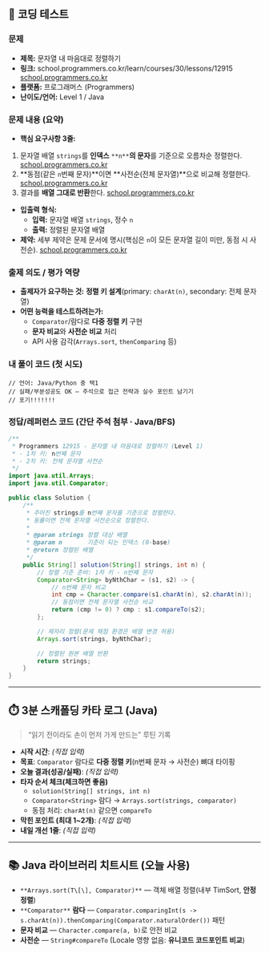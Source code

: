
## 🧪 코딩 테스트

### 문제

* **제목:** 문자열 내 마음대로 정렬하기
* **링크:** school.programmers.co.kr/learn/courses/30/lessons/12915 [school.programmers.co.kr](https://school.programmers.co.kr/learn/courses/30/lessons/12915?utm_source=chatgpt.com)
* **플랫폼:** 프로그래머스 (Programmers)
* **난이도/언어:** Level 1 / Java

### 문제 내용 (요약)

* **핵심 요구사항 3줄:**


1. 문자열 배열 `strings`를 **인덱스** `**n**`**의 문자**를 기준으로 오름차순 정렬한다. [school.programmers.co.kr](https://school.programmers.co.kr/learn/courses/30/lessons/12915?utm_source=chatgpt.com)
2. \*\*동점(같은 `n`번째 문자)\*\*이면 \*\*사전순(전체 문자열)\*\*으로 비교해 정렬한다. [school.programmers.co.kr](https://school.programmers.co.kr/learn/courses/30/lessons/12915?utm_source=chatgpt.com)
3. 결과를 **배열 그대로 반환**한다. [school.programmers.co.kr](https://school.programmers.co.kr/learn/courses/30/lessons/12915?utm_source=chatgpt.com)

* **입출력 형식:**
  * **입력:** 문자열 배열 `strings`, 정수 `n`
  * **출력:** 정렬된 문자열 배열
* **제약:** 세부 제약은 문제 문서에 명시(핵심은 `n`이 모든 문자열 길이 미만, 동점 시 사전순). [school.programmers.co.kr](https://school.programmers.co.kr/learn/courses/30/lessons/12915?utm_source=chatgpt.com)

### 출제 의도 / 평가 역량

* **출제자가 요구하는 것:** **정렬 키 설계**(primary: `charAt(n)`, secondary: 전체 문자열)
* **어떤 능력을 테스트하려는가:**
  * `Comparator`/람다로 **다중 정렬 키** 구현
  * **문자 비교**와 **사전순 비교** 처리
  * API 사용 감각(`Arrays.sort`, `thenComparing` 등)

### 내 풀이 코드 (첫 시도)

```lang
// 언어: Java/Python 중 택1
// 실패/부분성공도 OK — 주석으로 접근 전략과 실수 포인트 남기기
// 포기!!!!!!!
```


### 정답/레퍼런스 코드 (간단 주석 첨부 · Java/BFS)

```java
/**
 * Programmers 12915 - 문자열 내 마음대로 정렬하기 (Level 1)
 * - 1차 키: n번째 문자
 * - 2차 키: 전체 문자열 사전순
 */
import java.util.Arrays;
import java.util.Comparator;

public class Solution {
	/**
	 * 주어진 strings를 n번째 문자를 기준으로 정렬한다.
	 * 동률이면 전체 문자열 사전순으로 정렬한다.
	 *
	 * @param strings 정렬 대상 배열
	 * @param n       기준이 되는 인덱스 (0-base)
	 * @return 정렬된 배열
	 */
	public String[] solution(String[] strings, int n) {
		// 정렬 기준 준비: 1차 키 - n번째 문자
		Comparator<String> byNthChar = (s1, s2) -> {
			// n번째 문자 비교
			int cmp = Character.compare(s1.charAt(n), s2.charAt(n));
			// 동점이면 전체 문자열 사전순 비교
			return (cmp != 0) ? cmp : s1.compareTo(s2);
		};

		// 제자리 정렬(문제 채점 환경은 배열 변경 허용)
		Arrays.sort(strings, byNthChar);

		// 정렬된 원본 배열 반환
		return strings;
	}
}
```



---

## ⏱️ 3분 스캐폴딩 카타 로그 (Java)

> “읽기 전이라도 손이 먼저 가게 만드는” 루틴 기록

* **시작 시간**: *(직접 입력)*
* **목표**: `Comparator` 람다로 **다중 정렬 키**(n번째 문자 → 사전순) 뼈대 타이핑
* **오늘 결과(성공/실패)**: *(직접 입력)*
* **타자 순서 체크(체크하면 좋음)**
  * `solution(String[] strings, int n)`
  * `Comparator<String>` 람다 → `Arrays.sort(strings, comparator)`
  * 동점 처리: `charAt(n)` 같으면 `compareTo`
* **막힌 포인트 (최대 1\~2개)**: *(직접 입력)*
* **내일 개선 1줄**: *(직접 입력)*


---

## 📚 Java 라이브러리 치트시트 (오늘 사용)

* `**Arrays.sort(T\[\], Comparator)**` — 객체 배열 정렬(내부 TimSort, **안정 정렬**)
* `**Comparator**` **람다** — `Comparator.comparingInt(s -> s.charAt(n)).thenComparing(Comparator.naturalOrder())` 패턴
* **문자 비교** — `Character.compare(a, b)`로 안전 비교
* **사전순** — `String#compareTo` (Locale 영향 없음: **유니코드 코드포인트 비교**)


